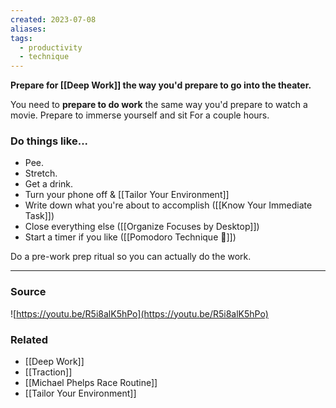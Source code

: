 ```yaml
---
created: 2023-07-08
aliases: 
tags:
  - productivity
  - technique
---
```

**Prepare for [[Deep Work]] the way you'd prepare to go into the theater.**

You need to **prepare to do work** the same way you'd prepare to watch a movie. Prepare to immerse yourself and sit For a couple hours. 

### Do things like...
- Pee. 
- Stretch. 
- Get a drink. 
- Turn your phone off & [[Tailor Your Environment]]
- Write down what you're about to accomplish ([[Know Your Immediate Task]]) 
- Close everything else ([[Organize Focuses by Desktop]])
- Start a timer if you like ([[Pomodoro Technique 🍅]])

Do a pre-work prep ritual so you can actually do the work. 

---
### Source
![https://youtu.be/R5i8alK5hPo](https://youtu.be/R5i8alK5hPo)

### Related
- [[Deep Work]] 
- [[Traction]] 
- [[Michael Phelps Race Routine]] 
- [[Tailor Your Environment]]